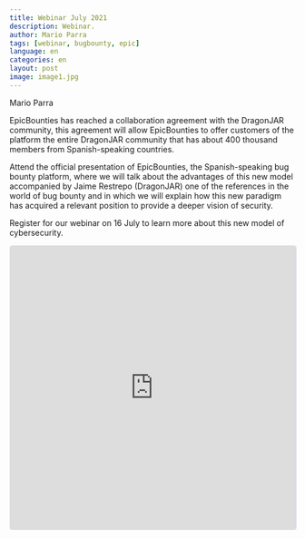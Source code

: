 ```yaml
---
title: Webinar July 2021
description: Webinar.
author: Mario Parra
tags: [webinar, bugbounty, epic]
language: en
categories: en
layout: post
image: image1.jpg
---
```

Mario Parra

EpicBounties has reached a collaboration agreement with the DragonJAR community, this agreement will allow EpicBounties to offer customers of the platform the entire DragonJAR community that has about 400 thousand members from Spanish-speaking countries.

Attend the official presentation of EpicBounties, the Spanish-speaking bug bounty platform, where we will talk about the advantages of this new model accompanied by Jaime Restrepo (DragonJAR) one of the references in the world of bug bounty and in which we will explain how this new paradigm has acquired a relevant position to provide a deeper vision of security.

Register for our webinar on 16 July to learn more about this new model of cybersecurity.

<iframe
  src="https://lu.ma/embed-checkout/evt-f4DEN0HcrsPOVrG"
  width="100%"
  height="500"
  frameborder="0"
  style="border:1px solid #bfcbda88;border-radius:4px;"
  allowfullscreen=""
  aria-hidden="false"
  tabindex="0"
></iframe>

